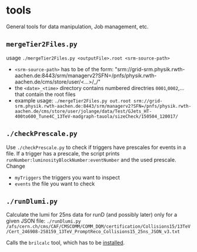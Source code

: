 # tools
General tools for data manipulation, Job management, etc.

## `mergeTier2Files.py` ##
usage `./mergeTier2Files.py <outputFile>.root <srm-source-path>`
- `<srm-source-path>` has to be of the form:
  "srm://grid-srm.physik.rwth-aachen.de:8443/srm/managerv2?SFN=/pnfs/physik.rwth-aachen.de/cms/store/user/<...>/<date>_<time>/"
-  the `<date>_<time>` directory contains numbered directries `0001`,`0002`,... that contain the root files
- example usage:
```./mergeTier2Files.py out.root srm://grid-srm.physik.rwth-aachen.de:8443/srm/managerv2?SFN=/pnfs/physik.rwth-aachen.de/cms/store/user/jolange/data/Test/GJets_HT-400to600_Tune4C_13TeV-madgraph-tauola/sizeCheck/150504_120017/```

## `./checkPrescale.py` ##
Use `./checkPrescale.py` to check if triggers have prescales for events in a file.
If a trigger has a prescale, the script prints `runNumber:luminosityBlockNumber:eventNumber` and the used prescale.
Change
- `myTriggers` the triggers you want to inspect
- `events` the file you want to check

## `./runDlumi.py` ##
Calculate the lumi for 25ns data for runD (and possibly later) only for a given JSON file:
```./runDlumi.py /afs/cern.ch/cms/CAF/CMSCOMM/COMM_DQM/certification/Collisions15/13TeV/Cert_246908-258159_13TeV_PromptReco_Collisions15_25ns_JSON_v3.txt```

Calls the `brilcalc` tool, which has to be [installed](http://cms-service-lumi.web.cern.ch/cms-service-lumi/brilwsdoc.html#installation).
